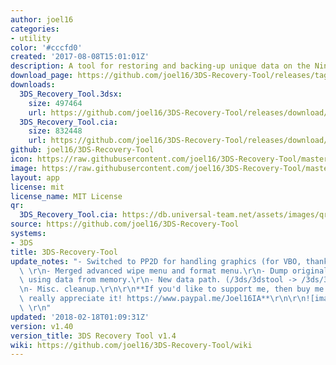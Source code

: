 ```yaml
---
author: joel16
categories:
- utility
color: '#cccfd0'
created: '2017-08-08T15:01:01Z'
description: A tool for restoring and backing-up unique data on the Nintendo 3DS
download_page: https://github.com/joel16/3DS-Recovery-Tool/releases/tag/v1.40
downloads:
  3DS_Recovery_Tool.3dsx:
    size: 497464
    url: https://github.com/joel16/3DS-Recovery-Tool/releases/download/v1.40/3DS_Recovery_Tool.3dsx
  3DS_Recovery_Tool.cia:
    size: 832448
    url: https://github.com/joel16/3DS-Recovery-Tool/releases/download/v1.40/3DS_Recovery_Tool.cia
github: joel16/3DS-Recovery-Tool
icon: https://raw.githubusercontent.com/joel16/3DS-Recovery-Tool/master/res/ic_launcher_recovery_tool.png
image: https://raw.githubusercontent.com/joel16/3DS-Recovery-Tool/master/res/banner.png
layout: app
license: mit
license_name: MIT License
qr:
  3DS_Recovery_Tool.cia: https://db.universal-team.net/assets/images/qr/3ds_recovery_tool.cia.png
source: https://github.com/joel16/3DS-Recovery-Tool
systems:
- 3DS
title: 3DS-Recovery-Tool
update_notes: "- Switched to PP2D for handling graphics (for VBO, thanks Bernardo!).\
  \ \r\n- Merged advanced wipe menu and format menu.\r\n- Dump original SecureInfo_X\
  \ using data from memory.\r\n- New data path. (/3ds/3dstool -> /3ds/3DSRecoveryTool)\r\
  \n- Misc. cleanup.\r\n\r\n**If you'd like to support me, then buy me a coffee, I'd\
  \ really appreciate it! https://www.paypal.me/Joel16IA**\r\n\r\n![image](https://chart.googleapis.com/chart?cht=qr&chl=https%3A%2F%2Fgithub.com%2Fjoel16%2F3DS-Recovery-Tool%2Freleases%2Fdownload%2Fv1.40%2F3DS_Recovery_Tool.cia&chs=180x180&choe=UTF-8&chld=L|2)\
  \ \r\n"
updated: '2018-02-18T01:09:31Z'
version: v1.40
version_title: 3DS Recovery Tool v1.4
wiki: https://github.com/joel16/3DS-Recovery-Tool/wiki
---
```

